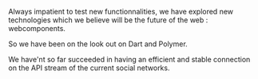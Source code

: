 Always impatient to test new functionnalities, we have explored new technologies which we believe will be the future of the web : webcomponents.

So we have been on the look out on Dart and Polymer.

We have'nt so far succeeded in having an efficient and stable connection on the API stream of the current social networks.